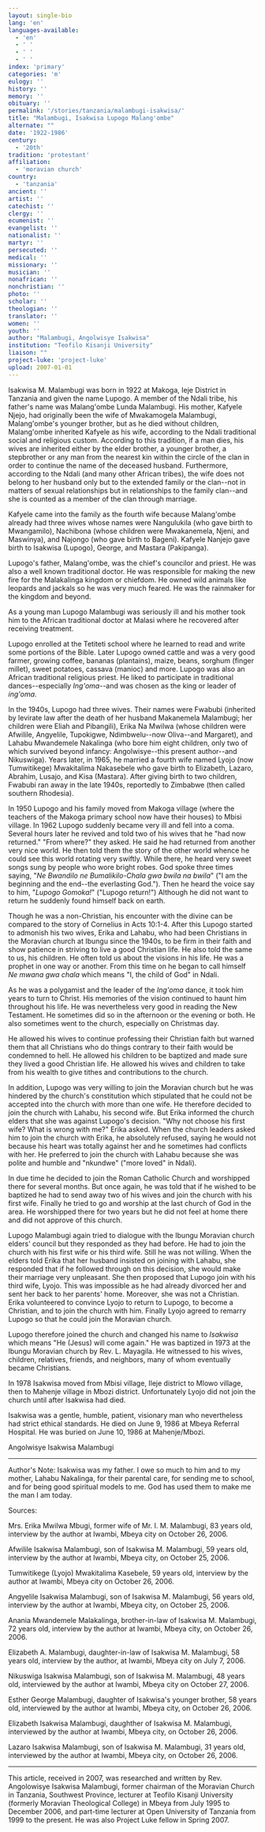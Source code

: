 ```yaml
---
layout: single-bio
lang: 'en'
languages-available:
  - 'en'
  - ' '
  - ' '
  - ' '
index: 'primary'
categories: 'm'
eulogy: ''
history: ''
memory: ''
obituary: ''
permalink: '/stories/tanzania/malambugi-isakwisa/'
title: "Malambugi, Isakwisa Lupogo Malang'ombe"
alternate: ""
date: '1922-1986'
century:
  - '20th'
tradition: 'protestant'
affiliation:
  - 'moravian church'
country:
  - 'tanzania'
ancient: ''
artist: ''
catechist: ''
clergy: ''
ecumenist: ''
evangelist: ''
nationalist: ''
martyr: ''
persecuted: ''
medical: ''
missionary: ''
musician: ''
nonafrican: ''
nonchristian: ''
photo: ''
scholar: ''
theologian: ''
translator: ''
women: ''
youth: ''
author: "Malambugi, Angolwisye Isakwisa"
institution: "Teofilo Kisanji University"
liaison: ""
project-luke: 'project-luke'
upload: 2007-01-01
---
```




Isakwisa M. Malambugi was born in 1922 at Makoga, Ieje District in Tanzania and given the name Lupogo. A member of the Ndali tribe, his father's name was Malang'ombe Lunda Malambugi. His mother, Kafyele Njejo, had originally been the wife of Mwakamogela Malambugi, Malang'ombe's  younger brother, but as he died without children, Malang'ombe inherited Kafyele as his wife, according to the Ndali traditional social and religious custom. According to this tradition, if a man dies, his wives are inherited either by the elder brother, a younger brother, a stepbrother or any man from the nearest kin within the circle of the clan in order to continue the name of the deceased husband. Furthermore, according to the Ndali (and many other African tribes), the wife does not belong to her husband only but to the extended family or the clan--not in matters of sexual relationships but in relationships to the family clan--and she is counted as a member of the clan through marriage.

Kafyele came into the family as the fourth wife because Malang'ombe already had three wives whose names were Nangulukila (who gave birth to Mwangamilo), Nachibona (whose children were Mwakanemela, Njeni, and Maswinya), and Najongo (who gave birth to Bageni). Kafyele Nanjejo gave birth to Isakwisa (Lupogo), George, and Mastara (Pakipanga).

Lupogo's father, Malang'ombe, was the chief's councilor and priest. He was also a well known traditional doctor. He was responsible for making the new fire for the Malakalinga kingdom or chiefdom. He owned wild animals like leopards and jackals so he was very much feared. He was the rainmaker for the kingdom and beyond.

As a young man Lupogo Malambugi was seriously ill and his mother took him to the African traditional doctor at Malasi where he recovered after receiving treatment.

Lupogo enrolled at the Tetiteti school where he learned to read and write some portions of the Bible. Later Lupogo owned cattle and was a very good farmer, growing coffee, bananas (plantains), maize, beans, sorghum (finger millet), sweet potatoes, cassava (manioc) and more. Lupogo was also an African traditional religious priest. He liked to participate in traditional dances--especially *Ing'oma*--and was chosen as the king or leader of *ing'oma*.

In the 1940s, Lupogo had three wives. Their names were Fwabubi (inherited by levirate law after the death of her husband Makanemela Malambugi; her children were Eliah and Pibangili), Erika Na Mwilwa (whose children were Afwilile, Angyelile, Tupokigwe, Ndimbwelu--now Oliva--and Margaret), and Lahabu Mwandemele Nakalinga (who bore him eight children, only two of which survived beyond infancy: Angolwisye--this present author--and Nikuswiga). Years later, in 1965, he married a fourth  wife named Lyojo (now Tumwitikege) Mwakitalima Nakasebele who gave birth to Elizabeth, Lazaro, Abrahim, Lusajo, and Kisa (Mastara). After giving birth to two children, Fwabubi ran away in the late 1940s, reportedly to Zimbabwe (then called southern Rhodesia).

In 1950 Lupogo and his family moved from Makoga village (where the teachers of the Makoga primary school now have their houses) to Mbisi village. In 1962 Lupogo suddenly became very ill and fell into a coma. Several hours later he revived and told two of his wives that he "had now returned." "From where?" they asked. He said he had returned from another very nice world. He then told them the story of the other world whence he could see this world rotating very swiftly. While there, he heard very sweet songs sung by people who wore bright robes. God spoke three times saying, "*Ne Bwandilo ne Bumalikilo-Chala gwa bwila na bwila*" ("I am the beginning and the end--the everlasting God."). Then he heard the voice say to him, "*Lupogo Gomoka!*" ("Lupogo return!") Although he did not want to return he suddenly found himself back on earth.

Though he was a non-Christian, his encounter with the divine can be compared to the story of Cornelius in Acts 10:1-4. After this Lupogo started to admonish his two wives, Erika and Lahabu, who had been Christians in the Moravian church at Ibungu since the 1940s, to be firm in their faith and show patience in striving to live a good Christian life. He also told the same to us, his children. He often told us about the visions in his life. He was a prophet in one way or another. From this time on he began to call himself *Ne mwana gwa chala* which means "I, the child of God" in Ndali.

As he was a polygamist and the leader of the *Ing'oma* dance, it took him years to turn to Christ. His memories of the vision continued to haunt him throughout his life. He was nevertheless very good in reading the New Testament. He sometimes did so in the afternoon or the evening or both. He also sometimes went to the church, especially on Christmas day.

He allowed his wives to continue professing their Christian faith but warned them that all Christians who do things contrary to their faith would be condemned to hell. He allowed his children to be baptized and made sure they lived a good Christian life. He allowed his wives and children to take from his wealth to give tithes and contributions to the church.

In addition, Lupogo was very willing to join the Moravian church but he was hindered by the church's constitution which stipulated that he could not be accepted into the church with more than one wife. He therefore decided to join the church with Lahabu, his second wife. But Erika  informed the church elders that she was against Lupogo's decision. "Why not choose his first wife? What is wrong with me?" Erika asked. When the church leaders asked him to join the church with Erika, he absolutely refused, saying he would not because his heart was totally against her and he sometimes had conflicts with her. He preferred to join the church with Lahabu because she was polite and humble and "nkundwe" ("more loved" in Ndali).

In due time he decided to join the Roman Catholic Church and worshipped there for several months. But once again, he was told that if he wished to be baptized he had to send away two of his wives and join the church with his first wife. Finally he tried to go and worship at the last church of God in the area. He worshipped there for two years but he did not feel at home there and did not approve of this church.

Lupogo Malambugi again tried to dialogue with the Ibungu Moravian church elders' council but they responded as they had before. He had to join the church with his first wife or his third wife. Still he was not willing. When the elders told Erika that her husband insisted on joining with Lahabu, she responded that if he followed through on this decision, she would make their marriage very unpleasant. She then proposed that Lupogo join with his third wife, Lyojo. This was impossible as he had already divorced her and sent her back to her parents' home. Moreover, she was not a Christian. Erika volunteered to convince Lyojo to return to Lupogo, to become a Christian, and to join the church with him. Finally Lyojo agreed to remarry Lupogo so that he could join the Moravian church.

Lupogo therefore joined the church and changed his name to *Isakwisa* which means "He (Jesus) will come again." He was baptized in 1973 at the Ibungu Moravian church by Rev. L. Mayagila. He witnessed to his wives, children, relatives, friends, and neighbors, many of whom eventually became Christians.

In 1978 Isakwisa moved from Mbisi village, Ileje district to Mlowo village, then to Mahenje village in Mbozi district. Unfortunately Lyojo did not join the church until after Isakwisa had died.

Isakwisa was a gentle, humble, patient, visionary man who nevertheless had strict ethical standards. He died on June 9, 1986 at Mbeya Referral Hospital. He was buried on June 10, 1986 at Mahenje/Mbozi.

Angolwisye Isakwisa  Malambugi

---

Author's Note: Isakwisa was my father. I owe so much to him and to my mother, Lahabu Nakalinga, for their parental care, for sending me to school, and for being good spiritual models to me. God has used them to make me the man I am today.

Sources:

Mrs. Erika Mwilwa Mbugi, former wife of Mr. I. M. Malambugi, 83 years old, interview by the author at Iwambi, Mbeya city on October 26, 2006.

Afwilile Isakwisa Malambugi, son of Isakwisa M. Malambugi, 59 years old, interview by the author at Iwambi, Mbeya city, on October 25, 2006.

Tumwitikege (Lyojo) Mwakitalima Kasebele, 59 years old, interview by the author at Iwambi, Mbeya city on October 26, 2006.

Angyelile Isakwisa Malambugi, son of Isakwisa M. Malambugi, 56 years old, interview by the author at Iwambi, Mbeya city, on October 25, 2006.

Anania Mwandemele Malakalinga, brother-in-law of Isakwisa M. Malambugi, 72 years old, interview by the author at Iwambi, Mbeya city, on October 26, 2006.

Elizabeth A. Malambugi, daughter-in-law of Isakwisa M. Malambugi, 58 years old, interview by the author, at Iwambi, Mbeya city on July 7, 2006.

Nikuswiga Isakwisa Malambugi, son of Isakwisa M. Malambugi, 48 years old, interviewed by the author at Iwambi, Mbeya city on October 27, 2006.

Esther George Malambugi, daughter of Isakwisa's younger brother, 58 years old, interviewed by the author at Iwambi, Mbeya city, on October 26, 2006.

Elizabeth Isakwisa Malambugi, daughther of Isakwisa M. Malambugi, interviewed by the author at Iwambi, Mbeya city, on October 26, 2006.

Lazaro Isakwisa Malambugi, son of Isakwisa M. Malambugi, 31 years old, interviewed by the author at Iwambi, Mbeya city, on October 26,  2006.

---

This article, received in 2007, was researched and written by Rev. Angolowisye Isakwisa Malambugi, former chairman of the Moravian Church in Tanzania, Southwest Province, lecturer at Teofilo Kisanji University (formerly Moravian Theological College) in Mbeya from July 1995 to December 2006, and part-time lecturer at Open University of Tanzania from 1999 to the present. He was also Project Luke fellow in Spring 2007.
